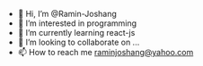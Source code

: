 - 👋 Hi, I’m @Ramin-Joshang
- 👀 I’m interested in programming
- 🌱 I’m currently learning react-js
- 💞️ I’m looking to collaborate on ...
- 📫 How to reach me raminjoshang@yahoo.com

<!---
Ramin-Joshang/Ramin-Joshang is a ✨ special ✨ repository because its `README.md` (this file) appears on your GitHub profile.
You can click the Preview link to take a look at your changes.
--->
